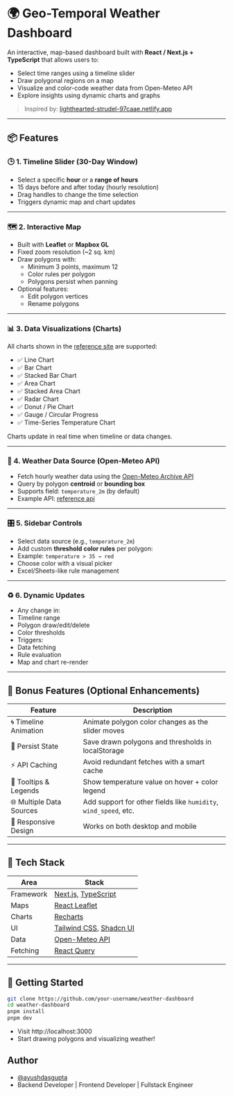 # 🌍 Geo-Temporal Weather Dashboard

An interactive, map-based dashboard built with **React / Next.js + TypeScript** that allows users to:

- Select time ranges using a timeline slider
- Draw polygonal regions on a map
- Visualize and color-code weather data from Open-Meteo API
- Explore insights using dynamic charts and graphs

> Inspired by: [lighthearted-strudel-97caae.netlify.app](https://lighthearted-strudel-97caae.netlify.app)

---

## 📦 Features

### 🕒 1. Timeline Slider (30-Day Window)
- Select a specific **hour** or a **range of hours**
- 15 days before and after today (hourly resolution)
- Drag handles to change the time selection
- Triggers dynamic map and chart updates

---

### 🗺️ 2. Interactive Map
- Built with **Leaflet** or **Mapbox GL**
- Fixed zoom resolution (~2 sq. km)
- Draw polygons with:
  - Minimum 3 points, maximum 12
  - Color rules per polygon
  - Polygons persist when panning
- Optional features:
  - Edit polygon vertices
  - Rename polygons

---

### 📊 3. Data Visualizations (Charts)
All charts shown in the [reference site](https://lighthearted-strudel-97caae.netlify.app) are supported:

- ✅ Line Chart
- ✅ Bar Chart
- ✅ Stacked Bar Chart
- ✅ Area Chart
- ✅ Stacked Area Chart
- ✅ Radar Chart
- ✅ Donut / Pie Chart
- ✅ Gauge / Circular Progress
- ✅ Time-Series Temperature Chart

Charts update in real time when timeline or data changes.

---

### 🧪 4. Weather Data Source (Open-Meteo API)
- Fetch hourly weather data using the [Open-Meteo Archive API](https://open-meteo.com/en/docs)
- Query by polygon **centroid** or **bounding box**
- Supports field: `temperature_2m` (by default)
- Example API:
[reference api](https://archive-api.open-meteo.com/v1/archive?latitude=22.57&longitude=88.36&start_date=2025-07-18&end_date=2025-08-01&hourly=temperature_2m)


---

### 🎛️ 5. Sidebar Controls
- Select data source (e.g., `temperature_2m`)
- Add custom **threshold color rules** per polygon:
- Example: `temperature > 35 → red`
- Choose color with a visual picker
- Excel/Sheets-like rule management

---

### ♻️ 6. Dynamic Updates
- Any change in:
- Timeline range
- Polygon draw/edit/delete
- Color thresholds
- Triggers:
- Data fetching
- Rule evaluation
- Map and chart re-render

---

## 🔁 Bonus Features (Optional Enhancements)
| Feature | Description |
|--------|-------------|
| 🌀 Timeline Animation | Animate polygon color changes as the slider moves |
| 🧠 Persist State | Save drawn polygons and thresholds in localStorage |
| ⚡ API Caching | Avoid redundant fetches with a smart cache |
| 💬 Tooltips & Legends | Show temperature value on hover + color legend |
| 🌐 Multiple Data Sources | Add support for other fields like `humidity`, `wind_speed`, etc. |
| 📱 Responsive Design | Works on both desktop and mobile |

---

## 🧱 Tech Stack

| Area | Stack |
|------|-------|
| Framework |  [Next.js](https://nextjs.org/), [TypeScript](https://www.typescriptlang.org/) |
| Maps | [React Leaflet](https://react-leaflet.js.org/) |
| Charts | [Recharts](https://recharts.org/)|
| UI | [Tailwind CSS](https://tailwindcss.com/), [Shadcn UI](https://ui.shadcn.com/) |
| Data | [Open-Meteo API](https://open-meteo.com/) |
| Fetching | [React Query](https://tanstack.com/query/v4) |

---

## 🚀 Getting Started

```bash
git clone https://github.com/your-username/weather-dashboard
cd weather-dashboard
pnpm install
pnpm dev
```
- Visit http://localhost:3000
- Start drawing polygons and visualizing weather!

## Author
- [@ayushdasgupta](https://www.github.com/ayushdasgupta)
- Backend Developer | Frontend Developer  |  Fullstack Engineer

